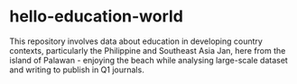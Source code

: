 # hello-education-world
This repository involves data about education in developing country contexts, particularly the Philippine and Southeast Asia
Jan, here from the island of Palawan - enjoying the beach while analysing large-scale dataset and writing to publish in Q1 journals.
